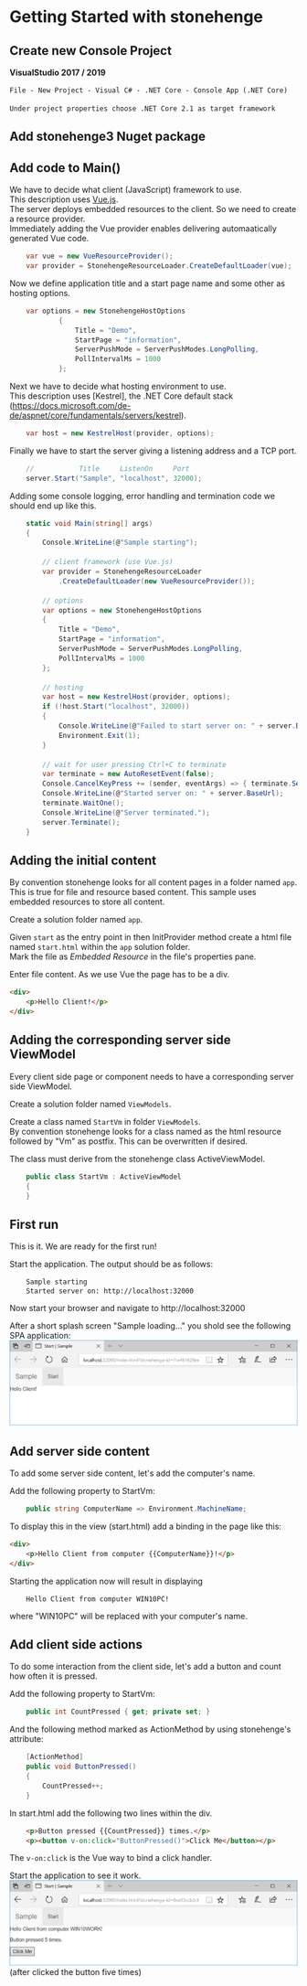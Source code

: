 
# Getting Started with stonehenge

## Create new Console Project
**VisualStudio 2017 / 2019**

    File - New Project - Visual C# - .NET Core - Console App (.NET Core)

    Under project properties choose .NET Core 2.1 as target framework

## Add stonehenge3 Nuget package

## Add code to Main()

We have to decide what client (JavaScript) framework to use.    
This description uses [Vue.js](https://vuejs.org/).    
The server deploys embedded resources to the client. So we need to create a resource provider.    
Immediately adding the Vue provider enables delivering automaatically generated Vue code.
``` csharp
    var vue = new VueResourceProvider();
    var provider = StonehengeResourceLoader.CreateDefaultLoader(vue);
```
Now we define application title and a start page name and some other as hosting options.
``` csharp
    var options = new StonehengeHostOptions
            {
                Title = "Demo",
                StartPage = "information",
                ServerPushMode = ServerPushModes.LongPolling,
                PollIntervalMs = 1000
            };
```
Next we have to decide what hosting environment to use.    
This description uses [Kestrel], the .NET Core default stack        
(https://docs.microsoft.com/de-de/aspnet/core/fundamentals/servers/kestrel).    
``` csharp
    var host = new KestrelHost(provider, options);
```
Finally we have to start the server giving a listening address and a TCP port.
``` csharp
    //           Title     ListenOn     Port
    server.Start("Sample", "localhost", 32000);
```

Adding some console logging, error handling and termination code we should end up like this.
``` csharp
    static void Main(string[] args)
    {
        Console.WriteLine(@"Sample starting");

        // client framework (use Vue.js)
        var provider = StonehengeResourceLoader
            .CreateDefaultLoader(new VueResourceProvider());

        // options
        var options = new StonehengeHostOptions
        {
            Title = "Demo",
            StartPage = "information",
            ServerPushMode = ServerPushModes.LongPolling,
            PollIntervalMs = 1000
        };

        // hosting
        var host = new KestrelHost(provider, options);
        if (!host.Start("localhost", 32000))
        {
            Console.WriteLine(@"Failed to start server on: " + server.BaseUrl);
            Environment.Exit(1);
        }

        // wait for user pressing Ctrl+C to terminate
        var terminate = new AutoResetEvent(false);
        Console.CancelKeyPress += (sender, eventArgs) => { terminate.Set(); };
        Console.WriteLine(@"Started server on: " + server.BaseUrl);
        terminate.WaitOne();
        Console.WriteLine(@"Server terminated.");
        server.Terminate();
    }
```

## Adding the initial content
By convention stonehenge looks for all content pages in a folder named ```app```. This is true for file and resource based content. This sample uses embedded resources to store all content.

Create a solution folder named ```app```.

Given ```start``` as the entry point in then InitProvider method create a html file named ```start.html``` within the ```app``` solution folder.     
Mark the file as *Embedded Resource* in the file's properties pane.

Enter file content. As we use Vue the page has to be a div.
```html
<div>
    <p>Hello Client!</p>
</div>
```

## Adding the corresponding server side ViewModel
Every client side page or component needs to have a corresponding server side ViewModel.

Create a solution folder named ```ViewModels```.

Create a class named ```StartVm``` in folder ```ViewModels```.    
By convention stonehenge looks for a class named as the html resource followed by "Vm" as postfix. This can be overwritten if desired.

The class must derive from the stonehenge class ActiveViewModel.
``` csharp
    public class StartVm : ActiveViewModel
    {
    }
```

## First run
This is it. We are ready for the first run!

Start the application. The output should be as follows:

        Sample starting
        Started server on: http://localhost:32000

Now start your browser and navigate to http://localhost:32000

After a short splash screen "Sample loading..." you shold see the following SPA application:
![Sample first startup](Sample1.png)


## Add server side content
To add some server side content, let's add the computer's name.

Add the following property to StartVm:
``` csharp
    public string ComputerName => Environment.MachineName;
```

To display this in the view (start.html) add a binding in the page like this:
```html
<div>
    <p>Hello Client from computer {{ComputerName}}!</p>
</div>
```

Starting the application now will result in displaying

        Hello Client from computer WIN10PC! 

where "WIN10PC" will be replaced with your computer's name.

## Add client side actions
To do some interaction from the client side, let's add a button and count how often it is pressed.

Add the following property to StartVm:
``` csharp
    public int CountPressed { get; private set; }
```

And the following method marked as ActionMethod by using stonehenge's attribute:
``` csharp
    [ActionMethod]
    public void ButtonPressed()
    {
        CountPressed++;
    }
```

In start.html add the following two lines within the div.
```html
    <p>Button pressed {{CountPressed}} times.</p>
    <p><button v-on:click="ButtonPressed()">Click Me</button></p>
```
The ```v-on:click``` is the Vue way to bind a click handler.

Start the application to see it work.
![Sample with click counter](Sample2.png)
(after clicked the button five times)

